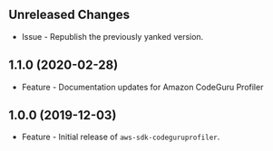 Unreleased Changes
------------------

* Issue - Republish the previously yanked version.

1.1.0 (2020-02-28)
------------------

* Feature - Documentation updates for Amazon CodeGuru Profiler

1.0.0 (2019-12-03)
------------------

* Feature - Initial release of `aws-sdk-codeguruprofiler`.

